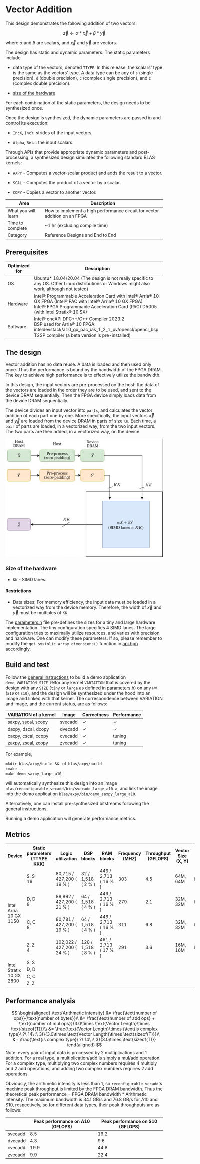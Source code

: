 # Vector Addition

This design demonstrates the following addition of two vectors:

$$
\vec{z} \longleftarrow \alpha * \vec{x} + \beta * \vec{y}
$$

where $\alpha$ and $\beta$ are scalars, and $\vec{x}$ and $\vec{y}$ are vectors.

The design has static and dynamic parameters. The static parameters include

* data type of the vectors, denoted `TTYPE`. In this release, the scalars' type is the same as the vectors' type. A data type can be any of `s` (single precision), `d` (double precision), `c` (complex single precision), and `z` (complex double precision).

* [size of the hardware](#user-content-size-of-the-hardware)

For each combination of the static parameters, the design needs to be synthesized once.

Once the design is synthesized, the dynamic parameters are passed in and control its execution:

* `IncX`, `IncY`: strides of the input vectors.

* `Alpha`, `Beta`: the input scalars.

Through APIs that provide appropriate dynamic parameters and post-processing, a synthesized design simulates the following standard BLAS kernels:

* `AXPY` - Computes a vector-scalar product and adds the result to a vector.

* `SCAL` - Computes the product of a vector by a scalar.

* `COPY` - Copies a vector to another vector.

| Area                | Description                                                                       |
| ------------------- | --------------------------------------------------------------------------------- |
| What you will learn | How to implement a high performance circuit for vector addition on an FPGA |
| Time to complete    | ~1 hr (excluding compile time)                                                    |
| Category            | Reference Designs and End to End                                                  |

## Prerequisites

| Optimized for | Description                                                                                                                                                                                           |
| ------------- | ----------------------------------------------------------------------------------------------------------------------------------------------------------------------------------------------------- |
| OS            | Ubuntu* 18.04/20.04 (The design is not really specific to any OS. Other Linux distributions or Windows might also work, although not tested)                                                          |
| Hardware      | Intel® Programmable Acceleration Card with Intel® Arria® 10 GX FPGA (Intel® PAC with Intel® Arria® 10 GX FPGA)<br/>Intel® FPGA Programmable Acceleration Card (PAC) D5005 (with Intel Stratix® 10 SX) |
| Software      | Intel® oneAPI DPC++/C++ Compiler 2023.2<br/>BSP used for Arria® 10 FPGA: inteldevstack/a10_gx_pac_ias_1_2_1_pv/opencl/opencl_bsp<br/>T2SP compiler (a beta version is pre-installed)                  |

## The design

Vector addition has no data reuse. A data is loaded and then used only once. Thus the performance is bound by the bandwidth of the FPGA DRAM. The key to achieve high performance is to effectively utilize the bandwidth.

In this design, the input vectors are pre-processed on the host: the data of the vectors are loaded in the order they are to be used, and sent to the device DRAM sequentially. Then the FPGA device simply loads data from the device DRAM sequentially.

The device divides an input vector into `parts`, and calculates the vector addition of each part one by one. More specifically, the input vectors $\vec{x}$ and $\vec{y}$ are loaded from the device DRAM in parts of size `KK`. Each time, a `pair` of parts are loaded, in a vectorized way, from the two input vectors. The two parts are then added, in a vectorized way, on the device.

![](figures/vecadd_flow.png)

### Size of the hardware

* `KK` - SIMD lanes.

#### Restrictions

* Data sizes: For memory efficiency, the input data must be loaded in a vectorized way from the device memory. Therefore, the width of $\vec{x}$ and $\vec{y}$ must be multiples of  `KK`.

The [parameters.h](./parameters.h) file pre-defines the sizes for a tiny and large hardware implementation. The tiny configuration specifies 4 SIMD lanes. The large configuration tries to maximally utilize resources, and varies with precision and hardware. One can modify these parameters. If so, please remember to modify the `get_systolic_array_dimensions()` function in [api.hpp](./api.hpp) accordingly.

## Build and test

Follow the [general instructions](../README.md#user-content-build-a-kernel-and-run-on-Linux) to build a demo application `demo_VARIATION_SIZE_HW`for any kernel `VARIATION` that is covered by the design with any `SIZE` (`tiny` or `large` as defined in [parameters.h](./parameters.h)) on any `HW` (`a10` or `s10`), and the design will be synthesized under the hood into an image and  linked with that kernel. The correspondence between VARIATION and image, and the current status, are as follows:

| VARIATION of a kernel | Image   | Correctness | Performance |
| --------------------- | ------- | ----------- | ----------- |
| saxpy, sscal, scopy   | svecadd | ✓           | ✓           |
| daxpy, dscal, dcopy   | dvecadd | ✓           | ✓           |
| caxpy, cscal, ccopy   | cvecadd | ✓           | tuning      |
| zaxpy, zscal, zcopy   | zvecadd | ✓           | tuning      |

For example,

```shell
mkdir blas/axpy/build && cd blas/axpy/build
cmake ..
make demo_saxpy_large_a10
```

will automatically synthesize this design into an image `blas/reconfigurable_vecadd/bin/svecadd_large_a10.a`, and link the image into the demo application `blas/axpy/bin/demo_saxpy_large_a10`.

Alternatively, one can install pre-synthesized bitstreams following the general instructions.

Running a demo application will generate performance metrics.

## Metrics

<table style="width:120%">
<tr>
    <th>Device</th>
    <th>Static parameters<br>(TTYPE<br>KKK)</th>
    <th>Logic utilization</th>
    <th>DSP blocks</th>
    <th>RAM blocks</th>
    <th>Frequency<br>(MHZ)</th>
    <th>Throughput<br>(GFLOPS)</th>
    <th>Vector Size<br>(X, Y)</th>
    <th>Command to reproduce</th>
</tr>
<tr>
    <td rowspan="4">Intel Arria 10 GX 1150</td>
    <td>S, S<br>16</td>
    <td>80,715 / 427,200 ( 19 % )</td>
    <td>32 / 1,518 ( 2 % )</td>
    <td>446 / 2,713 ( 16 % )</td>
    <td>303</td>
    <td>4.5</td>
    <td>64M, 64M</td>
    <td>blas/dot/bin/demo_saxpy_large_a10.unsigned</td>
</tr>
<tr>
    <td>D, D<br>8</td>
    <td>88,892 / 427,200 ( 21 % )</td>
    <td>64 / 1,518 ( 4 % )</td>
    <td>446 / 2,713 ( 16 % )</td>
    <td>279</td>
    <td>2.1</td>
    <td>32M, 32M</td>
    <td>blas/dot/bin/demo_daxpy_large_a10.unsigned</td>
</tr>
<tr>
    <td>C, C<br>8</td>
    <td>80,781 / 427,200 ( 19 % )</td>
    <td>64 / 1,518 ( 4 % )</td>
    <td>446 / 2,713 ( 16 % )</td>
    <td>311</td>
    <td>6.8</td>
    <td>32M, 32M</td>
    <td>blas/dotu/bin/demo_caxpy_large_a10.unsigned</td>
</tr>
<tr>
    <td>Z, Z<br>4</td>
    <td>102,022 / 427,200 ( 24 % )</td>
    <td>128 / 1,518 ( 8 % )</td>
    <td>461 / 2,713 ( 17 % )</td>
    <td>291</td>
    <td>3.6</td>
    <td>16M, 16M</td>
    <td>blas/dotu/bin/demo_zaxpy_large_a10.unsigned</td>
</tr>
<tr>
    <td rowspan="4">Intel Stratix 10 GX 2800</td>
    <td>S, S<br></td>
    <td></td>
    <td></td>
    <td></td>
    <td></td>
    <td></td>
    <td></td>
    <td></td>
</tr>
<tr>
    <td>D, D<br></td>
    <td></td>
    <td></td>
    <td></td>
    <td></td>
    <td></td>
    <td></td>
    <td></td>
</tr>
<tr>
    <td>C, C<br></td>
    <td></td>
    <td></td>
    <td></td>
    <td></td>
    <td></td>
    <td></td>
    <td></td>
</tr>
<tr>
    <td>Z, Z<br></td>
    <td></td>
    <td></td>
    <td></td>
    <td></td>
    <td></td>
    <td></td>
    <td></td>
</tr>

</table>

## Performance analysis

$$
\begin{aligned}
\text{Arithmetic intensity} &= \frac{\text{number of ops}}{\text{number of bytes}}\\
&= \frac{\text{number of add ops} + \text{number of mul ops}}{3.0\times \text{Vector Length}\times \text{sizeof(T)}}\\
&= \frac{\text{Vector Length}\times (\text{is complex type}\ ?\ 14\ :\ 3)}{3.0\times \text{Vector Length}\times \text{sizeof(T)}}\\
&= \frac{\text{is complex type}\ ?\ 14\ :\ 3}{3.0\times \text{sizeof(T)}}
\end{aligned}
$$
Note: every pair of input data is processed by 2 multiplications and 1 addition. For a real type, a multiplication/add is simply a mul/add operation. For a complex type, multiplying two complex numbers requires 4 multiply and 2 add operations, and adding two complex numbers requires 2 add operations. 

Obviously, the arithmetic intensity is less than 1, so `reconfigurable_vecadd`'s machine peak throughput is limited by the FPGA DRAM bandwidth. Thus the theoretical peak performance = FPGA DRAM bandwidth * Arithmetic intensity. The maximum bandwidth is 34.1 GB/s and 76.8 GB/s for A10 and S10, respectively, so for different data types, their peak throughputs are as follows:


|         |  Peak performance on A10 (GFLOPS) | Peak performance on S10 (GFLOPS) |
| ------- | ----------- | ----------- |
| svecadd | 8.5           | 19.2  |
| dvecadd | 4.3           | 9.6       |
| cvecadd | 19.9           | 44.8      |
| zvecadd | 9.9           | 22.4      |
